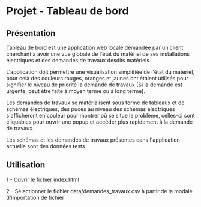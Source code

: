 # Projet - Tableau de bord

## Présentation

Tableau de bord est une application web locale demandée par un client cherchant à avoir une vue globale de l'état du matériel de ses installations électriques et des demandes de travaux desdits matériels.

L'application doit permettre une visualisation simplifiée de l'état du matériel, pour celà des couleurs rouges, oranges et jaunes ont étaient utilisés pour signifier le niveau de priorité la demande de travaux (Si la demande est urgente, peut être faite à moyen terme ou à long terme).

Les demandes de travaux se matérialisent sous forme de tableaux et de schémas électriques, des puces au niveau des schémas électriques s'afficheront en couleur pour montrer où se situe le problème, celles-ci sont cliquables pour ouvrir une popup et accéder plus rapidement à la demande de travaux.

Les schémas et les demandes de travaux présentes dans l'application actuelle sont des données tests.

## Utilisation

1 - Ouvrir le fichier index.html

2 - Sélectionner le fichier data/demandes_travaux.csv à partir de la modale d'importation de fichier
